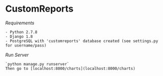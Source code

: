 # CustomReports

*Requirements*
	
	- Python 2.7.8
	- Django 1.8
	- PostgreSQL with 'customreports' database created (see settings.py for username/pass)


*Run Server*

	`python manage.py runserver`
	Then go to [localhost:8000/charts](localhost:8000/charts)

